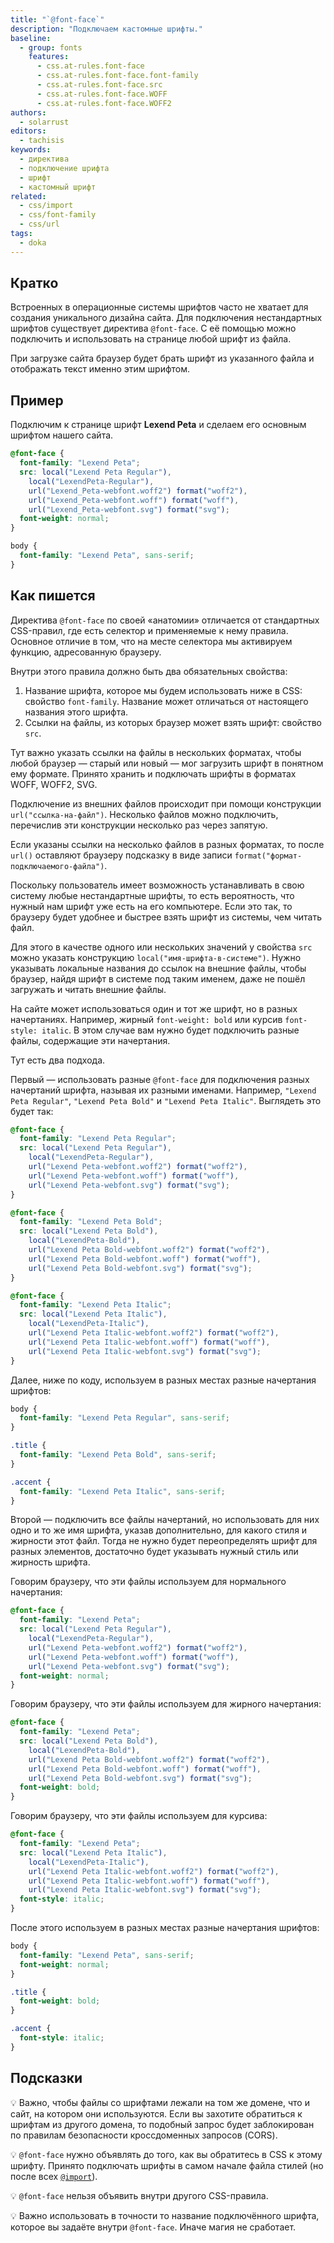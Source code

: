 ```yaml
---
title: "`@font-face`"
description: "Подключаем кастомные шрифты."
baseline:
  - group: fonts
    features:
      - css.at-rules.font-face
      - css.at-rules.font-face.font-family
      - css.at-rules.font-face.src
      - css.at-rules.font-face.WOFF
      - css.at-rules.font-face.WOFF2
authors:
  - solarrust
editors:
  - tachisis
keywords:
  - директива
  - подключение шрифта
  - шрифт
  - кастомный шрифт
related:
  - css/import
  - css/font-family
  - css/url
tags:
  - doka
---
```


## Кратко

Встроенных в операционные системы шрифтов часто не хватает для создания уникального дизайна сайта. Для подключения нестандартных шрифтов существует директива `@font-face`. С её помощью можно подключить и использовать на странице любой шрифт из файла.

При загрузке сайта браузер будет брать шрифт из указанного файла и отображать текст именно этим шрифтом.

## Пример

Подключим к странице шрифт **Lexend Peta** и сделаем его основным шрифтом нашего сайта.

```css
@font-face {
  font-family: "Lexend Peta";
  src: local("Lexend Peta Regular"),
    local("LexendPeta-Regular"),
    url("Lexend_Peta-webfont.woff2") format("woff2"),
    url("Lexend_Peta-webfont.woff") format("woff"),
    url("Lexend_Peta-webfont.svg") format("svg");
  font-weight: normal;
}

body {
  font-family: "Lexend Peta", sans-serif;
}
```

## Как пишется

Директива `@font-face` по своей «анатомии» отличается от стандартных CSS-правил, где есть селектор и применяемые к нему правила. Основное отличие в том, что на месте селектора мы активируем функцию, адресованную браузеру.

Внутри этого правила должно быть два обязательных свойства:

1. Название шрифта, которое мы будем использовать ниже в CSS: свойство `font-family`. Название может отличаться от настоящего названия этого шрифта.
1. Ссылки на файлы, из которых браузер может взять шрифт: свойство `src`.

Тут важно указать ссылки на файлы в нескольких форматах, чтобы любой браузер — старый или новый — мог загрузить шрифт в понятном ему формате. Принято хранить и подключать шрифты в форматах WOFF, WOFF2, SVG.

Подключение из внешних файлов происходит при помощи конструкции `url("ссылка-на-файл")`. Несколько файлов можно подключить, перечислив эти конструкции несколько раз через запятую.

Если указаны ссылки на несколько файлов в разных форматах, то после `url()` оставляют браузеру подсказку в виде записи `format("формат-подключаемого-файла")`.

Поскольку пользователь имеет возможность устанавливать в свою систему любые нестандартные шрифты, то есть вероятность, что нужный нам шрифт уже есть на его компьютере. Если это так, то браузеру будет удобнее и быстрее взять шрифт из системы, чем читать файл.

Для этого в качестве одного или нескольких значений у свойства `src` можно указать конструкцию `local("имя-шрифта-в-системе")`. Нужно указывать локальные названия до ссылок на внешние файлы, чтобы браузер, найдя шрифт в системе под таким именем, даже не пошёл загружать и читать внешние файлы.

На сайте может использоваться один и тот же шрифт, но в разных начертаниях. Например, жирный `font-weight: bold` или курсив `font-style: italic`. В этом случае вам нужно будет подключить разные файлы, содержащие эти начертания.

Тут есть два подхода.

Первый — использовать разные `@font-face` для подключения разных начертаний шрифта, называя их разными именами. Например, `"Lexend Peta Regular"`, `"Lexend Peta Bold"` и `"Lexend Peta Italic"`. Выглядеть это будет так:

```css
@font-face {
  font-family: "Lexend Peta Regular";
  src: local("Lexend Peta Regular"),
    local("LexendPeta-Regular"),
    url("Lexend Peta-webfont.woff2") format("woff2"),
    url("Lexend Peta-webfont.woff") format("woff"),
    url("Lexend Peta-webfont.svg") format("svg");
}

@font-face {
  font-family: "Lexend Peta Bold";
  src: local("Lexend Peta Bold"),
    local("LexendPeta-Bold"),
    url("Lexend Peta Bold-webfont.woff2") format("woff2"),
    url("Lexend Peta Bold-webfont.woff") format("woff"),
    url("Lexend Peta Bold-webfont.svg") format("svg");
}

@font-face {
  font-family: "Lexend Peta Italic";
  src: local("Lexend Peta Italic"),
    local("LexendPeta-Italic"),
    url("Lexend Peta Italic-webfont.woff2") format("woff2"),
    url("Lexend Peta Italic-webfont.woff") format("woff"),
    url("Lexend Peta Italic-webfont.svg") format("svg");
}
```

Далее, ниже по коду, используем в разных местах разные начертания шрифтов:

```css
body {
  font-family: "Lexend Peta Regular", sans-serif;
}

.title {
  font-family: "Lexend Peta Bold", sans-serif;
}

.accent {
  font-family: "Lexend Peta Italic", sans-serif;
}
```

Второй — подключить все файлы начертаний, но использовать для них одно и то же имя шрифта, указав дополнительно, для какого стиля и жирности этот файл. Тогда не нужно будет переопределять шрифт для разных элементов, достаточно будет указывать нужный стиль или жирность шрифта.

Говорим браузеру, что эти файлы используем для нормального начертания:

```css
@font-face {
  font-family: "Lexend Peta";
  src: local("Lexend Peta Regular"),
    local("LexendPeta-Regular"),
    url("Lexend Peta-webfont.woff2") format("woff2"),
    url("Lexend Peta-webfont.woff") format("woff"),
    url("Lexend Peta-webfont.svg") format("svg");
  font-weight: normal;
}
```

Говорим браузеру, что эти файлы используем для жирного начертания:

```css
@font-face {
  font-family: "Lexend Peta";
  src: local("Lexend Peta Bold"),
    local("LexendPeta-Bold"),
    url("Lexend Peta Bold-webfont.woff2") format("woff2"),
    url("Lexend Peta Bold-webfont.woff") format("woff"),
    url("Lexend Peta Bold-webfont.svg") format("svg");
  font-weight: bold;
}
```

Говорим браузеру, что эти файлы используем для курсива:

```css
@font-face {
  font-family: "Lexend Peta";
  src: local("Lexend Peta Italic"),
    local("LexendPeta-Italic"),
    url("Lexend Peta Italic-webfont.woff2") format("woff2"),
    url("Lexend Peta Italic-webfont.woff") format("woff"),
    url("Lexend Peta Italic-webfont.svg") format("svg");
  font-style: italic;
}
```

После этого используем в разных местах разные начертания шрифтов:

```css
body {
  font-family: "Lexend Peta", sans-serif;
  font-weight: normal;
}

.title {
  font-weight: bold;
}

.accent {
  font-style: italic;
}
```

## Подсказки

💡 Важно, чтобы файлы со шрифтами лежали на том же домене, что и сайт, на котором они используются. Если вы захотите обратиться к шрифтам из другого домена, то подобный запрос будет заблокирован по правилам безопасности кроссдоменных запросов (CORS).

💡 `@font-face` нужно объявлять до того, как вы обратитесь в CSS к этому шрифту. Принято подключать шрифты в самом начале файла стилей (но после всех [`@import`](/css/import/)).

💡 `@font-face` нельзя объявить внутри другого CSS-правила.

💡 Важно использовать в точности то название подключённого шрифта, которое вы задаёте внутри `@font-face`. Иначе магия не сработает.

